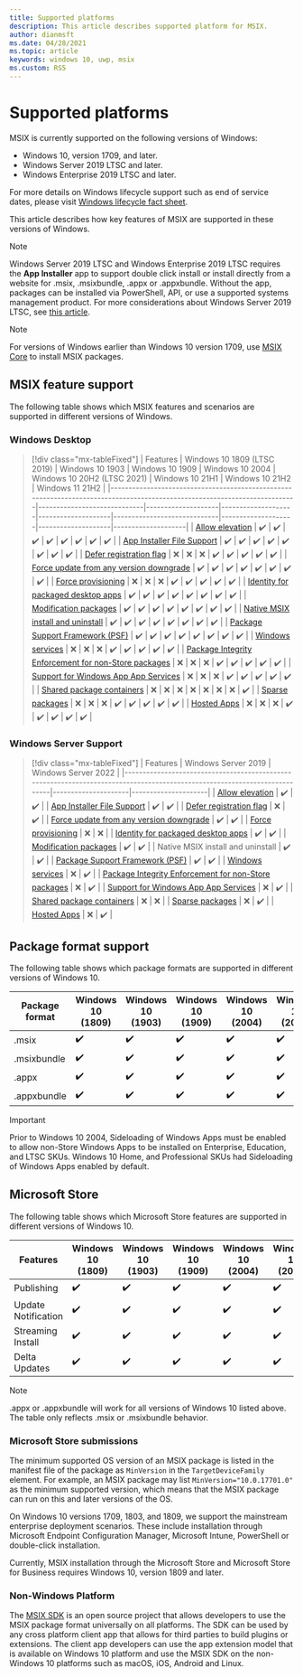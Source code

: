 ```yaml
---
title: Supported platforms 
description: This article describes supported platform for MSIX. 
author: dianmsft
ms.date: 04/28/2021
ms.topic: article
keywords: windows 10, uwp, msix
ms.custom: RS5
---
```


# Supported platforms

MSIX is currently supported on the following versions of Windows:

* Windows 10, version 1709, and later.
* Windows Server 2019 LTSC and later.
* Windows Enterprise 2019 LTSC and later.

For more details on Windows lifecycle support such as end of service dates, please visit [Windows lifecycle fact sheet](https://support.microsoft.com/help/13853/windows-lifecycle-fact-sheet).

This article describes how key features of MSIX are supported in these versions of Windows.

> [!NOTE]
> Windows Server 2019 LTSC and Windows Enterprise 2019 LTSC requires the **App Installer** app to support double click install or install directly from a website for .msix, .msixbundle, .appx or .appxbundle. Without the app, packages can be installed via PowerShell, API, or use a supported systems management product. For more considerations about Windows Server 2019 LTSC, see [this article](msix-server-2019.md).

> [!NOTE]
> For versions of Windows earlier than Windows 10 version 1709, use [MSIX Core](msix-core/msixcore.md) to install MSIX packages.

## MSIX feature support

The following table shows which MSIX features and scenarios are supported in different versions of Windows.


### Windows Desktop

> [!div class="mx-tableFixed"]
| Features                                                                                                                  | Windows 10 1809 (LTSC 2019) | Windows 10 1903    | Windows 10 1909    | Windows 10 2004    | Windows 10 20H2 (LTSC 2021) | Windows 10 21H1    | Windows 10 21H2    | Windows 11 21H2    |
|---------------------------------------------------------------------------------------------------------------------------|-----------------------------|--------------------|--------------------|--------------------|-----------------------------|--------------------|--------------------|--------------------|
| [Allow elevation](/windows/uwp/packaging/app-capability-declarations)                                                     | :heavy_check_mark:          | :heavy_check_mark: | :heavy_check_mark: | :heavy_check_mark: | :heavy_check_mark:          | :heavy_check_mark: | :heavy_check_mark: | :heavy_check_mark: |
| [App Installer File Support](app-installer/installing-windows10-apps-web.md)                                              | :heavy_check_mark:          | :heavy_check_mark: | :heavy_check_mark: | :heavy_check_mark: | :heavy_check_mark:          | :heavy_check_mark: | :heavy_check_mark: | :heavy_check_mark: |
| [Defer registration flag](desktop/managing-your-msix-deployment-update.md)                                                | :x:                         | :x:                | :x:                | :heavy_check_mark: | :heavy_check_mark:          | :heavy_check_mark: | :heavy_check_mark: | :heavy_check_mark: |
| [Force update from any version downgrade](desktop/managing-your-msix-deployment-targetdevices.md)                         | :heavy_check_mark:          | :heavy_check_mark: | :heavy_check_mark: | :heavy_check_mark: | :heavy_check_mark:          | :heavy_check_mark: | :heavy_check_mark: | :heavy_check_mark: |
| [Force provisioning](desktop/deploy-preinstalled-apps.md/#provisioning-packages)        | :x:                         | :x:                | :x:                | :heavy_check_mark: | :heavy_check_mark:          | :heavy_check_mark: | :heavy_check_mark: | :heavy_check_mark: |
| [Identity for packaged desktop apps](package/persistent-identity.md)                                                                                        | :heavy_check_mark:          | :heavy_check_mark: | :heavy_check_mark: | :heavy_check_mark: | :heavy_check_mark:          | :heavy_check_mark: | :heavy_check_mark: | :heavy_check_mark: |
| [Modification packages](modification-packages.md)                                                                         | :heavy_check_mark:          | :heavy_check_mark: | :heavy_check_mark: | :heavy_check_mark: | :heavy_check_mark:          | :heavy_check_mark: | :heavy_check_mark: | :heavy_check_mark: |
| [Native MSIX install and uninstall](packaging-tool/know-your-installer.md)                                                                                         | :heavy_check_mark:          | :heavy_check_mark: | :heavy_check_mark: | :heavy_check_mark: | :heavy_check_mark:          | :heavy_check_mark: | :heavy_check_mark: | :heavy_check_mark: |
| [Package Support Framework (PSF)](psf/package-support-framework-overview.md)                                              | :heavy_check_mark:          | :heavy_check_mark: | :heavy_check_mark: | :heavy_check_mark: | :heavy_check_mark:          | :heavy_check_mark: | :heavy_check_mark: | :heavy_check_mark: |
| [Windows services](packaging-tool/convert-an-installer-with-services.md)                                                  | :x:                         | :x:                | :x:                | :heavy_check_mark: | :heavy_check_mark:          | :heavy_check_mark: | :heavy_check_mark: | :heavy_check_mark: |
| [Package Integrity Enforcement for non-Store packages](package/signing-package-overview.md#package-integrity-enforcement) | :x:                         | :x:                | :x:                | :heavy_check_mark: | :heavy_check_mark:          | :heavy_check_mark: | :heavy_check_mark: | :heavy_check_mark: |
| [Support for Windows App App Services](package/app-package-formats.md/#app-services)         | :x:                         | :x:                | :x:                | :heavy_check_mark: | :heavy_check_mark:          | :heavy_check_mark: | :heavy_check_mark: | :heavy_check_mark: |
| [Shared package containers](manage/shared-package-container.md)                             | :x:                         | :x:                | :x:                | :x:                | :x:                         | :x:                | :x:                | :heavy_check_mark: |
| [Sparse packages](/windows/apps/desktop/modernize/grant-identity-to-nonpackaged-apps)                                     | :x:                         | :x:                | :x:                | :heavy_check_mark: | :heavy_check_mark: | :heavy_check_mark: | :heavy_check_mark: | :heavy_check_mark: |
| [Hosted Apps](/windows/uwp/launch-resume/hosted-apps)                                                                     | :x:                         | :x:                | :x:                | :heavy_check_mark: | :heavy_check_mark: | :heavy_check_mark: | :heavy_check_mark: | :heavy_check_mark: |


### Windows Server Support
> [!div class="mx-tableFixed"]
| Features                                                                                                                  | Windows Server 2019 | Windows Server 2022 |
|---------------------------------------------------------------------------------------------------------------------------|---------------------|---------------------|
| [Allow elevation](/windows/uwp/packaging/app-capability-declarations)                                                     | :heavy_check_mark:  | :heavy_check_mark:  |
| [App Installer File Support](app-installer/installing-windows10-apps-web.md)                                              | :heavy_check_mark:  | :heavy_check_mark:  |
| [Defer registration flag](desktop/managing-your-msix-deployment-update.md)                                                | :x:                 | :heavy_check_mark:  |
| [Force update from any version downgrade](desktop/managing-your-msix-deployment-targetdevices.md)                         | :heavy_check_mark:  | :heavy_check_mark:  |
| [Force provisioning](desktop/deploy-preinstalled-apps.md/#provisioning-packages)                                                                 | :x:                 | :x:                 |
| [Identity for packaged desktop apps](package/persistent-identity.md)                                                      | :heavy_check_mark:  | :heavy_check_mark:  |
| [Modification packages](modification-packages.md)                                                                         | :heavy_check_mark:  | :heavy_check_mark:  |
| Native MSIX install and uninstall                                                                                         | :heavy_check_mark:  | :heavy_check_mark:  |
| [Package Support Framework (PSF)](psf/package-support-framework-overview.md)                                              | :heavy_check_mark:  | :heavy_check_mark:  |
| [Windows services](packaging-tool/convert-an-installer-with-services.md)                                                  | :x:                 | :heavy_check_mark:                 |
| [Package Integrity Enforcement for non-Store packages](package/signing-package-overview.md#package-integrity-enforcement) | :x:                 | :heavy_check_mark:                 |
| [Support for Windows App App Services](package/app-package-formats.md/#app-services)                                      | :x:                 | :heavy_check_mark:                 |
| [Shared package containers](manage/shared-package-container.md)                                                           | :x:                 | :x:                 |
| [Sparse packages](/windows/apps/desktop/modernize/grant-identity-to-nonpackaged-apps)                                     | :x:                 | :heavy_check_mark:  |
| [Hosted Apps](/windows/uwp/launch-resume/hosted-apps)                                                                     | :x:                 | :heavy_check_mark:  |


## Package format support

The following table shows which package formats are supported in different versions of Windows 10.

| Package format | Windows 10 (1809)  | Windows 10 (1903)  | Windows 10 (1909)  | Windows 10 (2004)  | Windows 10 (20H2)  | Windows 10 (21H1)  | Windows 10 (21H2)  | Windows 11 (21H2)  |
|----------------|--------------------|--------------------|--------------------|--------------------|--------------------|--------------------|--------------------|--------------------|
| .msix          | :heavy_check_mark: | :heavy_check_mark: | :heavy_check_mark: | :heavy_check_mark: | :heavy_check_mark: | :heavy_check_mark: | :heavy_check_mark: | :heavy_check_mark: |
| .msixbundle    | :heavy_check_mark: | :heavy_check_mark: | :heavy_check_mark: | :heavy_check_mark: | :heavy_check_mark: | :heavy_check_mark: | :heavy_check_mark: | :heavy_check_mark: |
| .appx          | :heavy_check_mark: | :heavy_check_mark: | :heavy_check_mark: | :heavy_check_mark: | :heavy_check_mark: | :heavy_check_mark: | :heavy_check_mark: | :heavy_check_mark: |
| .appxbundle    | :heavy_check_mark: | :heavy_check_mark: | :heavy_check_mark: | :heavy_check_mark: | :heavy_check_mark: | :heavy_check_mark: | :heavy_check_mark: | :heavy_check_mark: |

> [!Important]
> Prior to Windows 10 2004, Sideloading of Windows Apps must be enabled to allow non-Store Windows Apps to be installed on Enterprise, Education, and LTSC SKUs. Windows 10 Home, and Professional SKUs had Sideloading of Windows Apps enabled by default.

## Microsoft Store

The following table shows which Microsoft Store features are supported in different versions of Windows 10.

| Features            | Windows 10 (1809)  | Windows 10 (1903)  | Windows 10 (1909)  | Windows 10 (2004)  | Windows 10 (20H2)  | Windows 10 (21H1)  | Windows 10 (21H2)  | Windows 11 (21H2)  |
|---------------------|--------------------|--------------------|--------------------|--------------------|--------------------|--------------------|--------------------|--------------------|
| Publishing          | :heavy_check_mark: | :heavy_check_mark: | :heavy_check_mark: | :heavy_check_mark: | :heavy_check_mark: | :heavy_check_mark: | :heavy_check_mark: | :heavy_check_mark: |
| Update Notification | :heavy_check_mark: | :heavy_check_mark: | :heavy_check_mark: | :heavy_check_mark: | :heavy_check_mark: | :heavy_check_mark: | :heavy_check_mark: | :heavy_check_mark: |
| Streaming Install   | :heavy_check_mark: | :heavy_check_mark: | :heavy_check_mark: | :heavy_check_mark: | :heavy_check_mark: | :heavy_check_mark: | :heavy_check_mark: | :heavy_check_mark: |
| Delta Updates       | :heavy_check_mark: | :heavy_check_mark: | :heavy_check_mark: | :heavy_check_mark: | :heavy_check_mark: | :heavy_check_mark: | :heavy_check_mark: | :heavy_check_mark: |

> [!NOTE]
> .appx or .appxbundle will work for all versions of Windows 10 listed above. The table only reflects .msix or .msixbundle behavior.

### Microsoft Store submissions

The minimum supported OS version of an MSIX package is listed in the manifest file of the package as `MinVersion` in the `TargetDeviceFamily` element. For example, an MSIX package may list `MinVersion="10.0.17701.0"` as the minimum supported version, which means that the MSIX package can run on this and later versions of the OS.

On Windows 10 versions 1709, 1803, and 1809, we support the mainstream enterprise deployment scenarios. These include installation through Microsoft Endpoint Configuration Manager, Microsoft Intune, PowerShell or double-click installation.

Currently, MSIX installation through the Microsoft Store and Microsoft Store for Business requires Windows 10, version 1809 and later.

### Non-Windows Platform
The [MSIX SDK](https://github.com/Microsoft/msix-packaging) is an open source project that allows developers to use the MSIX package format universally on all platforms. The SDK can be used by any cross platform client app that allows for third parties to build plugins or extensions. The client app developers can use the app extension model that is available on Windows 10 platform and use the MSIX SDK on the non-Windows 10 platforms such as macOS, iOS, Android and Linux.
